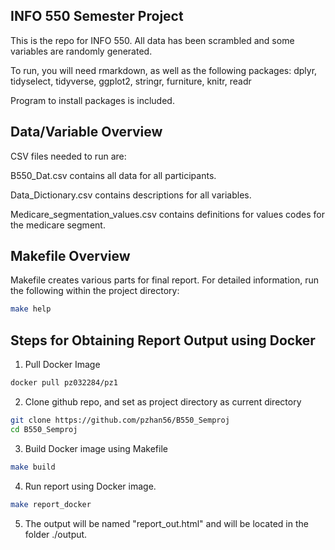 ## INFO 550 Semester Project

This is the repo for INFO 550.  All data has been scrambled and some variables are randomly generated.

To run, you will need rmarkdown, as well as the following packages:
dplyr, tidyselect, tidyverse, ggplot2, stringr, furniture, knitr, readr

Program to install packages is included.

## Data/Variable Overview
CSV files needed to run are:

B550_Dat.csv contains all data for all participants.

Data_Dictionary.csv contains descriptions for all variables.

Medicare_segmentation_values.csv  contains definitions for values codes for the medicare segment.

## Makefile Overview
Makefile creates various parts for final report.  For detailed information, run the following within the project directory:

``` bash
make help
```

## Steps for Obtaining Report Output using Docker

1) Pull Docker Image
``` bash
docker pull pz032284/pz1
```

2) Clone github repo, and set as project directory as current directory
``` bash
git clone https://github.com/pzhan56/B550_Semproj
cd B550_Semproj
```

3) Build Docker image using Makefile
``` bash
make build
```

4) Run report using Docker image.
``` bash
make report_docker
```

5) The output will be named "report_out.html" and will be located in the folder ./output.